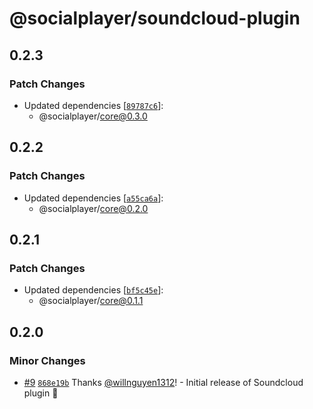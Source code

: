 # @socialplayer/soundcloud-plugin

## 0.2.3

### Patch Changes

- Updated dependencies
  [[`89787c6`](https://github.com/willnguyen1312/socialplayer/commit/89787c62956035c9f6a826cba6aaeb438ff5113b)]:
  - @socialplayer/core@0.3.0

## 0.2.2

### Patch Changes

- Updated dependencies
  [[`a55ca6a`](https://github.com/willnguyen1312/socialplayer/commit/a55ca6a346424299ae2e361f2d8106cfa763cc51)]:
  - @socialplayer/core@0.2.0

## 0.2.1

### Patch Changes

- Updated dependencies
  [[`bf5c45e`](https://github.com/willnguyen1312/socialplayer/commit/bf5c45e9c59fd4196a86ad08601dc1f14febcc7c)]:
  - @socialplayer/core@0.1.1

## 0.2.0

### Minor Changes

- [#9](https://github.com/willnguyen1312/socialplayer/pull/9)
  [`868e19b`](https://github.com/willnguyen1312/socialplayer/commit/868e19b3a45afe75c88300088d99320e01698d34) Thanks
  [@willnguyen1312](https://github.com/willnguyen1312)! - Initial release of Soundcloud plugin 🚀
